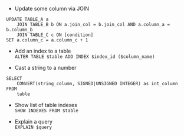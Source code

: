 - Update some column via JOIN  
```
UPDATE TABLE_A a 
    JOIN TABLE_B b ON a.join_col = b.join_col AND a.column_a = b.column_b 
    JOIN TABLE_C c ON [condition]
SET a.column_c = a.column_c + 1
```

- Add an index to a table  
`ALTER TABLE $table ADD INDEX $index_id ($column_name)`

- Cast a string to a number  
```
SELECT 
	CONVERT(string_column, SIGNED|UNSIGNED INTEGER) as int_column
FROM
    table
```

- Show list of table indexes  
`SHOW INDEXES FROM $table`

- Explain a query  
`EXPLAIN $query`
